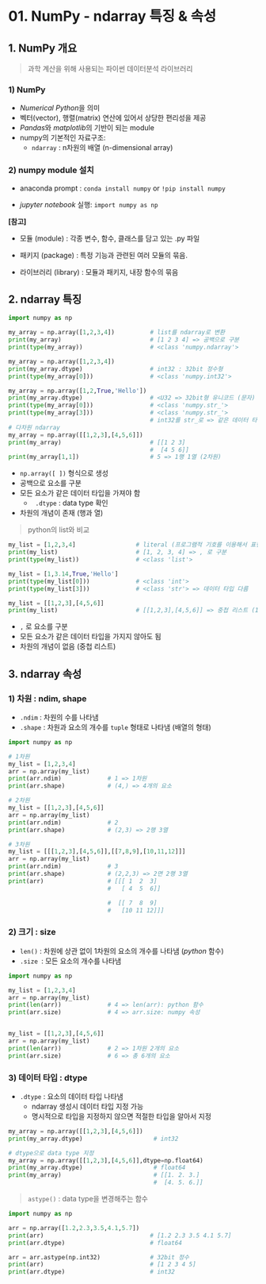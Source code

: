 # 01. NumPy - ndarray 특징 & 속성





## 1. NumPy 개요

> 과학 계산을 위해 사용되는 파이썬 데이터분석 라이브러리





### 1) NumPy 

- *Numerical Python*을 의미
- 벡터(vector), 행렬(matrix) 연산에 있어서 상당한 편리성을 제공
- *Pandas*와 *matplotlib*의 기반이 되는 module
- numpy의 기본적인 자료구조:
  - `ndarray` : n차원의 배열 (n-dimensional array)





### 2) numpy module 설치

* anaconda prompt : `conda install numpy` or `!pip install numpy`

* *jupyter notebook* 실행: `import numpy as np`





**[참고]**

* 모듈 (module) : 각종 변수, 함수, 클래스를 담고 있는 .py 파일

* 패키지 (package) : 특정 기능과 관련된 여러 모듈의 묶음. 

* 라이브러리 (library) : 모듈과 패키지, 내장 함수의 묶음



 



## 2. ndarray 특징



```python
import numpy as np

my_array = np.array([1,2,3,4])          # list를 ndarray로 변환
print(my_array)        					# [1 2 3 4] => 공백으로 구분
print(type(my_array))  					# <class 'numpy.ndarray'>

my_array = np.array([1,2,3,4]) 
print(my_array.dtype)  					# int32 : 32bit 정수형 
print(type(my_array[0])) 				# <class 'numpy.int32'>

my_array = np.array([1,2,True,'Hello'])   
print(my_array.dtype) 					# <U32 => 32bit형 유니코드 (문자)
print(type(my_array[0])) 				# <class 'numpy.str_'>
print(type(my_array[3])) 				# <class 'numpy.str_'>
										# int32를 str_로 => 같은 데이터 타입
# 다차원 ndarray
my_array = np.array([[1,2,3],[4,5,6]])
print(my_array) 						# [[1 2 3]
                						#  [4 5 6]]
print(my_array[1,1]) 					# 5 => 1행 1열 (2차원)
```

* `np.array([ ])` 형식으로 생성
* 공백으로 요소를 구분
* 모든 요소가 같은 데이터 타입을 가져야 함
  * ` .dtype` : data type 확인
* 차원의 개념이 존재 (행과 열)



> python의 list와 비교

```python
my_list = [1,2,3,4]  			    # literal (프로그램적 기호를 이용해서 표현)
print(my_list)       			    # [1, 2, 3, 4] => , 로 구분
print(type(my_list))  		    	# <class 'list'>

my_list = [1,3.14,True,'Hello']   	
print(type(my_list[0])) 		    # <class 'int'>
print(type(my_list[3])) 		    # <class 'str'> => 데이터 타입 다름

my_list = [[1,2,3],[4,5,6]]
print(my_list) 						# [[1,2,3],[4,5,6]] => 중첩 리스트 (1차원)
```

* `,` 로 요소를 구분
* 모든 요소가 같은 데이터 타입을 가지지 않아도 됨
* 차원의 개념이 없음 (중첩 리스트)







## 3. ndarray 속성



### 1) 차원 : ndim, shape

* `.ndim` : 차원의 수를 나타냄
* `.shape` : 차원과 요소의 개수를 `tuple` 형태로 나타냄 (배열의 형태)

```python
import numpy as np

# 1차원
my_list = [1,2,3,4]
arr = np.array(my_list)
print(arr.ndim)  			# 1 => 1차원
print(arr.shape) 			# (4,) => 4개의 요소

# 2차원
my_list = [[1,2,3],[4,5,6]]
arr = np.array(my_list)
print(arr.ndim) 			# 2
print(arr.shape) 			# (2,3) => 2행 3열

# 3차원
my_list = [[[1,2,3],[4,5,6]],[[7,8,9],[10,11,12]]]
arr = np.array(my_list)
print(arr.ndim) 			# 3
print(arr.shape) 			# (2,2,3) => 2면 2행 3열
print(arr)					# [[[ 1  2  3]
							#   [ 4  5  6]]

							#  [[ 7  8  9]
							#   [10 11 12]]]
```





### 2) 크기 : size



* `len()` : 차원에 상관 없이 1차원의 요소의 개수를 나타냄 (*python* 함수)
* `.size `: 모든 요소의 개수를 나타냄

```python
import numpy as np

my_list = [1,2,3,4]
arr = np.array(my_list)
print(len(arr)) 			# 4 => len(arr): python 함수
print(arr.size) 			# 4 => arr.size: numpy 속성


my_list = [[1,2,3],[4,5,6]]
arr = np.array(my_list)
print(len(arr)) 			# 2 => 1차원 2개의 요소 
print(arr.size)  			# 6 => 총 6개의 요소
```





### 3) 데이터 타입 : dtype 



* `.dtype` : 요소의 데이터 타입 나타냄
  * ndarray 생성시 데이터 타입 지정 가능
  * 명시적으로 타입을 지정하지 않으면 적절한 타입을 알아서 지정

```python
my_array = np.array([[1,2,3],[4,5,6]]) 
print(my_array.dtype) 					 # int32

# dtype으로 data type 지정
my_array = np.array([[1,2,3],[4,5,6]],dtype=np.float64) 
print(my_array.dtype) 					 # float64
print(my_array) 						 # [[1. 2. 3.]
                						 #  [4. 5. 6.]]
```



> `astype()` : data type을 변경해주는 함수

```python
import numpy as np

arr = np.array([1.2,2.3,3.5,4.1,5.7])
print(arr) 								# [1.2 2.3 3.5 4.1 5.7]
print(arr.dtype)						# float64

arr = arr.astype(np.int32)  			# 32bit 정수
print(arr) 								# [1 2 3 4 5]
print(arr.dtype)						# int32
```
